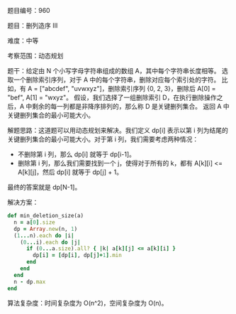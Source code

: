 题目编号：960

题目：删列造序 III

难度：中等

考察范围：动态规划

题干：给定由 N 个小写字母字符串组成的数组 A，其中每个字符串长度相等。 选取一个删除索引序列，对于 A 中的每个字符串，删除对应每个索引处的字符。 比如，有 A = ["abcdef", "uvwxyz"]，删除索引序列 {0, 2, 3}，删除后 A[0] = "bef", A[1] = "wxyz"。 假设，我们选择了一组删除索引 D，在执行删除操作之后，A 中剩余的每一列都是非降序排列的，那么称 D 是关键删列集合。 返回 A 中关键删列集合的最小可能大小。

解题思路：这道题可以用动态规划来解决。我们定义 dp[i] 表示以第 i 列为结尾的关键删列集合的最小可能大小。对于第 i 列，我们需要考虑两种情况：

- 不删除第 i 列，那么 dp[i] 就等于 dp[i-1]。
- 删除第 i 列，那么我们需要找到一个 j，使得对于所有的 k，都有 A[k][i] <= A[k][j]，然后 dp[i] 就等于 dp[j] + 1。

最终的答案就是 dp[N-1]。

解决方案：

```ruby
def min_deletion_size(a)
  n = a[0].size
  dp = Array.new(n, 1)
  (1...n).each do |i|
    (0...i).each do |j|
      if (0...a.size).all? { |k| a[k][j] <= a[k][i] }
        dp[i] = [dp[i], dp[j]+1].min
      end
    end
  end
  n - dp.max
end
```

算法复杂度：时间复杂度为 O(n^2)，空间复杂度为 O(n)。